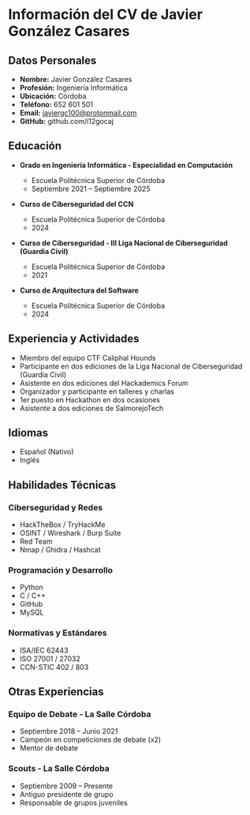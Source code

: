 # Información del CV de Javier González Casares

## Datos Personales
- **Nombre:** Javier González Casares
- **Profesión:** Ingeniería Informática
- **Ubicación:** Córdoba
- **Teléfono:** 652 601 501
- **Email:** javiergc100@protonmail.com
- **GitHub:** github.com/i12gocaj

## Educación
- **Grado en Ingeniería Informática - Especialidad en Computación**
  - Escuela Politécnica Superior de Córdoba
  - Septiembre 2021 – Septiembre 2025

- **Curso de Ciberseguridad del CCN**
  - Escuela Politécnica Superior de Córdoba
  - 2024

- **Curso de Ciberseguridad - III Liga Nacional de Ciberseguridad (Guardia Civil)**
  - Escuela Politécnica Superior de Córdoba
  - 2021

- **Curso de Arquitectura del Software**
  - Escuela Politécnica Superior de Córdoba
  - 2024

## Experiencia y Actividades
- Miembro del equipo CTF Caliphal Hounds
- Participante en dos ediciones de la Liga Nacional de Ciberseguridad (Guardia Civil)
- Asistente en dos ediciones del Hackademics Forum
- Organizador y participante en talleres y charlas
- 1er puesto en Hackathon en dos ocasiones
- Asistente a dos ediciones de SalmorejoTech

## Idiomas
- Español (Nativo)
- Inglés

## Habilidades Técnicas

### Ciberseguridad y Redes
- HackTheBox / TryHackMe
- OSINT / Wireshark / Burp Suite
- Red Team
- Nmap / Ghidra / Hashcat

### Programación y Desarrollo
- Python
- C / C++
- GitHub
- MySQL

### Normativas y Estándares
- ISA/IEC 62443
- ISO 27001 / 27032
- CCN-STIC 402 / 803

## Otras Experiencias

### Equipo de Debate - La Salle Córdoba
- Septiembre 2018 – Junio 2021
- Campeón en competiciones de debate (x2)
- Mentor de debate

### Scouts - La Salle Córdoba
- Septiembre 2009 – Presente
- Antiguo presidente de grupo
- Responsable de grupos juveniles
